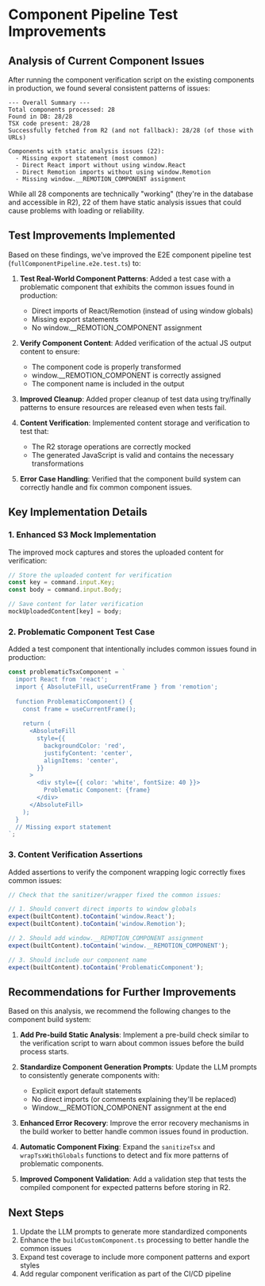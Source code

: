 # Component Pipeline Test Improvements

## Analysis of Current Component Issues

After running the component verification script on the existing components in production, we found several consistent patterns of issues:

```
--- Overall Summary ---
Total components processed: 28
Found in DB: 28/28
TSX code present: 28/28
Successfully fetched from R2 (and not fallback): 28/28 (of those with URLs)

Components with static analysis issues (22):
  - Missing export statement (most common)
  - Direct React import without using window.React
  - Direct Remotion imports without using window.Remotion
  - Missing window.__REMOTION_COMPONENT assignment
```

While all 28 components are technically "working" (they're in the database and accessible in R2), 22 of them have static analysis issues that could cause problems with loading or reliability.

## Test Improvements Implemented

Based on these findings, we've improved the E2E component pipeline test (`fullComponentPipeline.e2e.test.ts`) to:

1. **Test Real-World Component Patterns**: Added a test case with a problematic component that exhibits the common issues found in production:
   - Direct imports of React/Remotion (instead of using window globals)
   - Missing export statements
   - No window.__REMOTION_COMPONENT assignment

2. **Verify Component Content**: Added verification of the actual JS output content to ensure:
   - The component code is properly transformed
   - window.__REMOTION_COMPONENT is correctly assigned
   - The component name is included in the output

3. **Improved Cleanup**: Added proper cleanup of test data using try/finally patterns to ensure resources are released even when tests fail.

4. **Content Verification**: Implemented content storage and verification to test that:
   - The R2 storage operations are correctly mocked
   - The generated JavaScript is valid and contains the necessary transformations

5. **Error Case Handling**: Verified that the component build system can correctly handle and fix common component issues.

## Key Implementation Details

### 1. Enhanced S3 Mock Implementation

The improved mock captures and stores the uploaded content for verification:

```typescript
// Store the uploaded content for verification
const key = command.input.Key;
const body = command.input.Body;

// Save content for later verification
mockUploadedContent[key] = body;
```

### 2. Problematic Component Test Case

Added a test component that intentionally includes common issues found in production:

```typescript
const problematicTsxComponent = `
  import React from 'react';
  import { AbsoluteFill, useCurrentFrame } from 'remotion';
  
  function ProblematicComponent() {
    const frame = useCurrentFrame();
    
    return (
      <AbsoluteFill
        style={{
          backgroundColor: 'red',
          justifyContent: 'center',
          alignItems: 'center',
        }}
      >
        <div style={{ color: 'white', fontSize: 40 }}>
          Problematic Component: {frame}
        </div>
      </AbsoluteFill>
    );
  }
  // Missing export statement
`;
```

### 3. Content Verification Assertions

Added assertions to verify the component wrapping logic correctly fixes common issues:

```typescript
// Check that the sanitizer/wrapper fixed the common issues:

// 1. Should convert direct imports to window globals
expect(builtContent).toContain('window.React');
expect(builtContent).toContain('window.Remotion');

// 2. Should add window.__REMOTION_COMPONENT assignment
expect(builtContent).toContain('window.__REMOTION_COMPONENT');

// 3. Should include our component name
expect(builtContent).toContain('ProblematicComponent');
```

## Recommendations for Further Improvements

Based on this analysis, we recommend the following changes to the component build system:

1. **Add Pre-build Static Analysis**: Implement a pre-build check similar to the verification script to warn about common issues before the build process starts.

2. **Standardize Component Generation Prompts**: Update the LLM prompts to consistently generate components with:
   - Explicit export default statements
   - No direct imports (or comments explaining they'll be replaced)
   - Window.__REMOTION_COMPONENT assignment at the end

3. **Enhanced Error Recovery**: Improve the error recovery mechanisms in the build worker to better handle common issues found in production.

4. **Automatic Component Fixing**: Expand the `sanitizeTsx` and `wrapTsxWithGlobals` functions to detect and fix more patterns of problematic components.

5. **Improved Component Validation**: Add a validation step that tests the compiled component for expected patterns before storing in R2.

## Next Steps

1. Update the LLM prompts to generate more standardized components
2. Enhance the `buildCustomComponent.ts` processing to better handle the common issues
3. Expand test coverage to include more component patterns and export styles
4. Add regular component verification as part of the CI/CD pipeline 